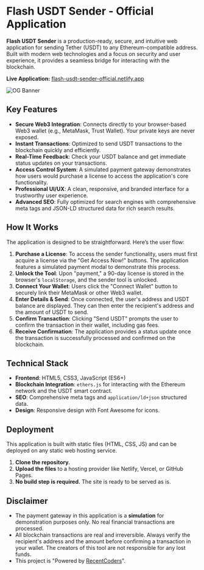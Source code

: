 # Flash USDT Sender - Official Application

**Flash USDT Sender** is a production-ready, secure, and intuitive web application for sending Tether (USDT) to any Ethereum-compatible address. Built with modern web technologies and a focus on security and user experience, it provides a seamless bridge for interacting with the blockchain.

**Live Application:** [flash-usdt-sender-official.netlify.app](https://flash-usdt-sender-official.netlify.app/)

![OG Banner](https://public.bnbstatic.com/image/cms/blog/20210601/3dfb073b-fb58-44b1-8041-2126bd851063.png)

## Key Features

- **Secure Web3 Integration**: Connects directly to your browser-based Web3 wallet (e.g., MetaMask, Trust Wallet). Your private keys are never exposed.
- **Instant Transactions**: Optimized to send USDT transactions to the blockchain quickly and efficiently.
- **Real-Time Feedback**: Check your USDT balance and get immediate status updates on your transactions.
- **Access Control System**: A simulated payment gateway demonstrates how users would purchase a license to access the application's core functionality.
- **Professional UI/UX**: A clean, responsive, and branded interface for a trustworthy user experience.
- **Advanced SEO**: Fully optimized for search engines with comprehensive meta tags and JSON-LD structured data for rich search results.

## How It Works

The application is designed to be straightforward. Here’s the user flow:

1.  **Purchase a License**: To access the sender functionality, users must first acquire a license via the "Get Access Now!" buttons. The application features a simulated payment modal to demonstrate this process.
2.  **Unlock the Tool**: Upon "payment," a 90-day license is stored in the browser's `localStorage`, and the sender tool is unlocked.
3.  **Connect Your Wallet**: Users click the "Connect Wallet" button to securely link their MetaMask or other Web3 wallet.
4.  **Enter Details & Send**: Once connected, the user's address and USDT balance are displayed. They can then enter the recipient's address and the amount of USDT to send.
5.  **Confirm Transaction**: Clicking "Send USDT" prompts the user to confirm the transaction in their wallet, including gas fees.
6.  **Receive Confirmation**: The application provides a status update once the transaction is successfully processed and confirmed on the blockchain.

## Technical Stack

-   **Frontend**: HTML5, CSS3, JavaScript (ES6+)
-   **Blockchain Integration**: `ethers.js` for interacting with the Ethereum network and the USDT smart contract.
-   **SEO**: Comprehensive meta tags and `application/ld+json` structured data.
-   **Design**: Responsive design with Font Awesome for icons.

## Deployment

This application is built with static files (HTML, CSS, JS) and can be deployed on any static web hosting service.

1.  **Clone the repository.**
2.  **Upload the files** to a hosting provider like Netlify, Vercel, or GitHub Pages.
3.  **No build step is required.** The site is ready to be served as is.

## Disclaimer

-   The payment gateway in this application is a **simulation** for demonstration purposes only. No real financial transactions are processed.
-   All blockchain transactions are real and irreversible. Always verify the recipient's address and the amount before confirming a transaction in your wallet. The creators of this tool are not responsible for any lost funds.
-   This project is "Powered by [RecentCoders](https://t.me/RecentCoders)".